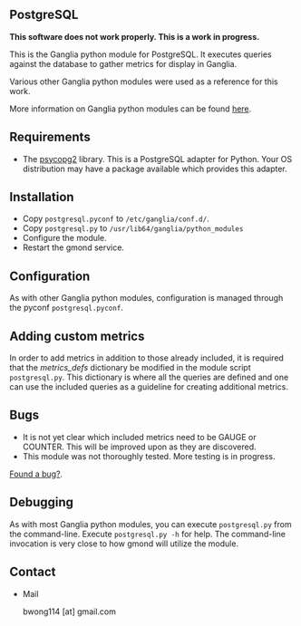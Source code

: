 ## PostgreSQL

**This software does not work properly. This is a work in progress.**

This is the Ganglia python module for PostgreSQL. It executes queries against
the database to gather metrics for display in Ganglia.

Various other Ganglia python modules were used as a reference for this work.

More information on Ganglia python modules can be found [here](http://sourceforge.net/apps/trac/ganglia/wiki/ganglia_gmond_python_modules).

## Requirements
* The [psycopg2](http://www.initd.org/psycopg/) library. This is a PostgreSQL
  adapter for Python. Your OS distribution may have a package available which
  provides this adapter.

## Installation
* Copy `postgresql.pyconf` to `/etc/ganglia/conf.d/`. 
* Copy `postgresql.py` to `/usr/lib64/ganglia/python_modules`
* Configure the module.
* Restart the gmond service.

## Configuration

As with other Ganglia python modules, configuration is managed through the
pyconf `postgresql.pyconf`.

## Adding custom metrics

In order to add metrics in addition to those already included, it is required
that the *metrics_defs* dictionary be modified in the module script
`postgresql.py`. This dictionary is where all the queries are defined and one
can use the included queries as a guideline for creating additional metrics. 

## Bugs

* It is not yet clear which included metrics need to be GAUGE or COUNTER. This
  will be improved upon as they are discovered.
* This module was not thoroughly tested. More testing is in progress.

[Found a bug?](http://github.com/bwong114/ganglia_postgresql/issues).

## Debugging

As with most Ganglia python modules, you can execute `postgresql.py` from the
command-line. Execute `postgresql.py -h` for help. The command-line invocation
is very close to how gmond will utilize the module.

## Contact

* Mail

  bwong114 [at] gmail.com
